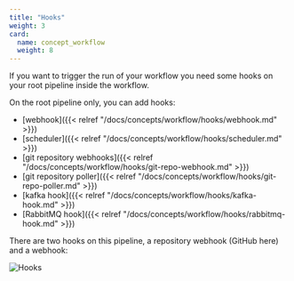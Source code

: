 ```yaml
---
title: "Hooks"
weight: 3
card: 
  name: concept_workflow
  weight: 8
---
```


If you want to trigger the run of your workflow you need some hooks on your root pipeline inside the workflow.

On the root pipeline only, you can add hooks:

* [webhook]({{< relref "/docs/concepts/workflow/hooks/webhook.md" >}})
* [scheduler]({{< relref "/docs/concepts/workflow/hooks/scheduler.md" >}})
* [git repository webhooks]({{< relref "/docs/concepts/workflow/hooks/git-repo-webhook.md" >}})
* [git repository poller]({{< relref "/docs/concepts/workflow/hooks/git-repo-poller.md" >}})
* [kafka hook]({{< relref "/docs/concepts/workflow/hooks/kafka-hook.md" >}})
* [RabbitMQ hook]({{< relref "/docs/concepts/workflow/hooks/rabbitmq-hook.md" >}})

There are two hooks on this pipeline, a repository webhook (GitHub here) and a webhook:

![Hooks](/images/workflows.design.hooks.png)

